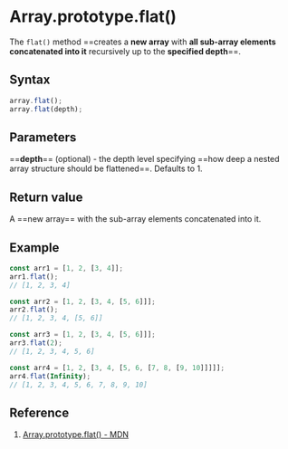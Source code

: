 # Array.prototype.flat()

The `flat()` method ==creates a **new array** with **all sub-array elements concatenated into it** recursively up to the **specified depth**==.

## Syntax

```js
array.flat();
array.flat(depth);
```

## Parameters

==**depth**== (optional) - the depth level specifying ==how deep a nested array structure should be flattened==. Defaults to 1.

## Return value

A ==new array== with the sub-array elements concatenated into it.

## Example

```js
const arr1 = [1, 2, [3, 4]];
arr1.flat();
// [1, 2, 3, 4]

const arr2 = [1, 2, [3, 4, [5, 6]]];
arr2.flat();
// [1, 2, 3, 4, [5, 6]]

const arr3 = [1, 2, [3, 4, [5, 6]]];
arr3.flat(2);
// [1, 2, 3, 4, 5, 6]

const arr4 = [1, 2, [3, 4, [5, 6, [7, 8, [9, 10]]]]];
arr4.flat(Infinity);
// [1, 2, 3, 4, 5, 6, 7, 8, 9, 10]
```

## Reference

1. [Array.prototype.flat() - MDN](https://developer.mozilla.org/en-US/docs/Web/JavaScript/Reference/Global_Objects/Array/flat)
